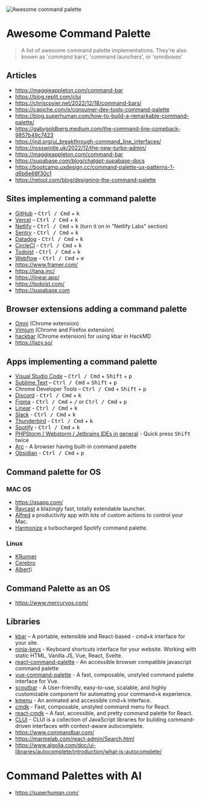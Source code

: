 ![Awesome command palette](./screenshot.png)

# Awesome Command Palette

> A list of awesome command palette implementations. They're also known as 'command bars', 'command launchers', or 'omniboxes'

## Articles
- https://maggieappleton.com/command-bar
- https://blog.replit.com/clui
- https://chriscoyier.net/2022/12/18/command-bars/
- https://capiche.com/e/consumer-dev-tools-command-palette
- https://blog.superhuman.com/how-to-build-a-remarkable-command-palette/
- https://gabygoldberg.medium.com/the-command-line-comeback-9857b49c7423
- https://jnd.org/ui_breakthrough-command_line_interfaces/
- https://rosswintle.uk/2022/12/the-new-turbo-admin/
- https://maggieappleton.com/command-bar
- https://supabase.com/blog/chatgpt-supabase-docs
- https://bootcamp.uxdesign.cc/command-palette-ux-patterns-1-d6b6e68f30c1
- https://retool.com/blog/designing-the-command-palette

## Sites implementing a command palette

- [GitHub](https://github.com) – <kbd>Ctrl / Cmd</kbd> + <kbd>k</kbd>
- [Vercel](https://vercel.com/) – <kbd>Ctrl / Cmd</kbd> + <kbd>k</kbd>
- [Netlify](https://www.netlify.com/) – <kbd>Ctrl / Cmd</kbd> + <kbd>k</kbd> (turn it on in "Netlify Labs" section)
- [Sentry](https://sentry.io) - <kbd>Ctrl / Cmd</kbd> + <kbd>k</kbd>
- [Datadog](https://app.datadoghq.com) - <kbd>Ctrl / Cmd</kbd> + <kbd>k</kbd>
- [CircleCI](https://app.circleci.com) - <kbd>Ctrl / Cmd</kbd> + <kbd>k</kbd>
- [Todoist](https://todoist.com/app/) - <kbd>Ctrl / Cmd</kbd> + <kbd>k</kbd>
- [Webflow](https://webflow.com/) -  <kbd>Ctrl / Cmd</kbd> + <kbd>e</kbd>
- https://www.framer.com/
- https://tana.inc/
- https://linear.app/
- https://todoist.com/
- https://supabase.com

## Browser extensions adding a command palette

- [Omni](https://github.com/alyssaxuu/omni) (Chrome extension)
- [Vimium](https://github.com/philc/vimium) (Chrome and Firefox extension)
- [hackbar](https://github.com/uier/hackbar) (Chrome extension) for using kbar in HackMD
- https://lazy.so/

## Apps implementing a command palette

- [Visual Studio Code](https://code.visualstudio.com/) – <kbd>Ctrl / Cmd</kbd> + <kbd>Shift</kbd> + <kbd>p</kbd>
- [Sublime Text](https://www.sublimetext.com/) – <kbd>Ctrl / Cmd</kbd> + <kbd>Shift</kbd> + <kbd>p</kbd>
- Chrome Developer Tools – <kbd>Ctrl / Cmd</kbd> + <kbd>Shift</kbd> + <kbd>p</kbd>
- [Discord](https://discord.com) - <kbd>Ctrl / Cmd</kbd> + <kbd>k</kbd>
- [Figma](https://figma.com) - <kbd>Ctrl / Cmd</kbd> + <kbd>/</kbd> or <kbd>Ctrl / Cmd</kbd> + <kbd>p</kbd>
- [Linear](https://linear.app) - <kbd>Ctrl / Cmd</kbd> + <kbd>k</kbd>
- [Slack](https://slack.com) - <kbd>Ctrl / Cmd</kbd> + <kbd>k</kbd>
- [Thunderbird](https://www.thunderbird.net/) - <kbd>Ctrl / Cmd</kbd> + <kbd>k</kbd>
- [Spotify](https://spotify.com) - <kbd>Ctrl / Cmd</kbd> + <kbd>k</kbd>
- [PHPStorm / Webstorm / Jetbrains IDEs in general](https://www.jetbrains.com/) - Quick press <kbd>Shift</kbd> twice
- [Arc](https://arc.net/) - A browser having built-in command palette
- [Obsidian](https://obsidian.md) - <kbd>Ctrl / Cmd</kbd> + <kbd>p</kbd>

## Command palette for OS
### MAC OS
- https://qsapp.com/
- [Raycast](https://www.raycast.com/) a blazingly fast, totally extendable launcher.
- [Alfred](https://www.alfredapp.com/) a productivity app with lots of custom actions to control your Mac.
- [Harmonize](https://www.getharmonize.app/) a turbocharged Spotify command palette.
### Linux
- [KRunner](https://userbase.kde.org/Plasma/Krunner)
- [Cerebro](https://www.cerebroapp.com/)
- [Albert](https://albertlauncher.github.io/)\

## Command Palette as an OS
- https://www.mercuryos.com/

## Libraries

- [kbar](https://github.com/timc1/kbar) – A portable, extensible and React-based -  cmd+k interface for your site.
- [ninja-keys](https://github.com/ssleptsov/ninja-keys) - Keyboard shortcuts interface for your website. Working with static HTML, Vanilla JS, Vue, React, Svelte.
- [react-command-palette](https://github.com/asabaylus/react-command-palette) -  An accessible browser compatible javascript command palette
- [vue-command-palette](https://github.com/xiaoluoboding/vue-command-palette) - A fast, composable, unstyled command palette interface for Vue.
- [scoutbar](https://github.com/adenekan41/scoutbar) - A User-friendly, easy-to-use, scalable, and highly customizable component for automating your command+k experience.
- [kmenu](https://github.com/harshhhdev/kmenu) - An animated and accessible cmd+k interface.
- [cmdk](https://github.com/pacocoursey/cmdk) - Fast, composable, unstyled command menu for React.
- [react-cmdk](https://github.com/albingroen/react-cmdk) – A fast, accessible, and pretty command palette for React.
- [CLUI](https://github.com/replit/clui) - CLUI is a collection of JavaScript libraries for building command-driven interfaces with context-aware autocomplete.
- https://www.commandbar.com/
- https://marmelab.com/react-admin/Search.html
- https://www.algolia.com/doc/ui-libraries/autocomplete/introduction/what-is-autocomplete/

# Command Palettes with AI
- https://superhuman.com/
